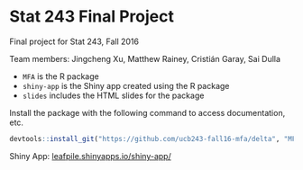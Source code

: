 # Stat 243 Final Project

Final project for Stat 243, Fall 2016

Team members: Jingcheng Xu, Matthew Rainey, Cristián Garay, Sai Dulla

- `MFA` is the R package
- `shiny-app` is the Shiny app created using the R package
- `slides` includes the HTML slides for the package

Install the package with the following command to access documentation, etc.

```r
devtools::install_git("https://github.com/ucb243-fall16-mfa/delta", "MFA")
```

Shiny App: [leafpile.shinyapps.io/shiny-app/](https://leafpile.shinyapps.io/shiny-app/)

